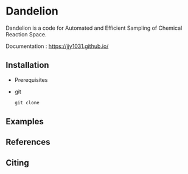 # Dandelion 
Dandelion is a code for Automated and Efficient Sampling of Chemical Reaction Space.

Documentation : <https://jjy1031.github.io/>

## Installation
- Prerequisites

- git
  ```python
  git clone
  ```

## Examples



## References 


## Citing 
